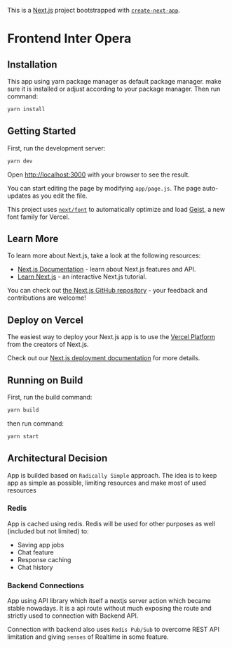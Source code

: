 This is a [Next.js](https://nextjs.org) project bootstrapped with [`create-next-app`](https://github.com/vercel/next.js/tree/canary/packages/create-next-app).

# Frontend Inter Opera

## Installation

This app using yarn package manager as default package manager. make sure it is installed or adjust according to your package manager.
Then run command:

```bash
yarn install
```

## Getting Started

First, run the development server:

```bash
yarn dev
```

Open [http://localhost:3000](http://localhost:3000) with your browser to see the result.

You can start editing the page by modifying `app/page.js`. The page auto-updates as you edit the file.

This project uses [`next/font`](https://nextjs.org/docs/app/building-your-application/optimizing/fonts) to automatically optimize and load [Geist](https://vercel.com/font), a new font family for Vercel.

## Learn More

To learn more about Next.js, take a look at the following resources:

-  [Next.js Documentation](https://nextjs.org/docs) - learn about Next.js features and API.
-  [Learn Next.js](https://nextjs.org/learn) - an interactive Next.js tutorial.

You can check out [the Next.js GitHub repository](https://github.com/vercel/next.js) - your feedback and contributions are welcome!

## Deploy on Vercel

The easiest way to deploy your Next.js app is to use the [Vercel Platform](https://vercel.com/new?utm_medium=default-template&filter=next.js&utm_source=create-next-app&utm_campaign=create-next-app-readme) from the creators of Next.js.

Check out our [Next.js deployment documentation](https://nextjs.org/docs/app/building-your-application/deploying) for more details.

## Running on Build

First, run the build command:

```bash
yarn build
```

then run command:

```bash
yarn start
```

## Architectural Decision

App is builded based on `Radically Simple` approach. The idea is to keep app as simple as possible, limiting resources and make most of used resources

### Redis

App is cached using redis. Redis will be used for other purposes as well (included but not limited) to:

-  Saving app jobs
-  Chat feature
-  Response caching
-  Chat history

### Backend Connections

App using API library which itself a nextjs server action which became stable nowadays. It is a api route without much exposing the route and strictly used to connection with Backend API.

Connection with backend also uses `Redis Pub/Sub` to overcome REST API limitation and giving `senses` of Realtime in some feature.
